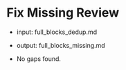# Fix Missing Review
- input: full_blocks_dedup.md
- output: full_blocks_missing.md

- No gaps found.
